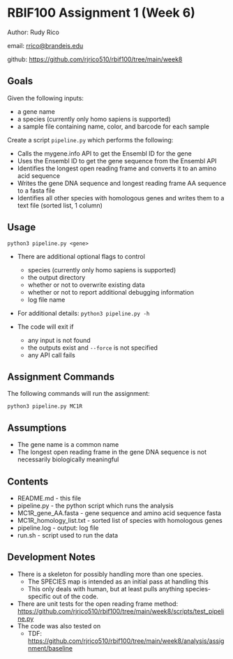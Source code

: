 # RBIF100 Assignment 1 (Week 6)

 Author: Rudy Rico

 email: rrico@brandeis.edu

 github: https://github.com/rjrico510/rbif100/tree/main/week8

## Goals

Given the following inputs:

- a gene name
- a species (currently only homo sapiens is supported)
- a sample file containing name, color, and barcode for each sample

Create a script `pipeline.py` which performs the following:

- Calls the mygene.info API to get the Ensembl ID for the gene
- Uses the Ensembl ID to get the gene sequence from the Ensembl API
- Identifies the longest open reading frame and converts it to an amino acid sequence
- Writes the gene DNA sequence and longest reading frame AA sequence to a fasta file
- Identifies all other species with homologous genes and writes them to a text file (sorted list, 1 column)

## Usage

`python3 pipeline.py <gene>`

- There are additional optional flags to control
  - species (currently only homo sapiens is supported)
  - the output directory
  - whether or not to overwrite existing data
  - whether or not to report additional debugging information
  - log file name
- For additional details: `python3 pipeline.py -h`

- The code will exit if
  - any input is not found
  - the outputs exist and `--force` is not specified
  - any API call fails


## Assignment Commands

The following commands will run the assignment:

`python3 pipeline.py MC1R`

## Assumptions

- The gene name is a common name
- The longest open reading frame in the gene DNA sequence is not necessarily biologically meaningful

## Contents

- README.md - this file
- pipeline.py - the python script which runs the analysis
- MC1R_gene_AA.fasta - gene sequence and amino acid sequence fasta
- MC1R_homology_list.txt - sorted list of species with homologous genes
- pipeline.log - output: log file
- run.sh - script used to run the data

## Development Notes

- There is a skeleton for possibly handling more than one species.
  - The SPECIES map is intended as an initial pass at handling this
  - This only deals with human, but at least pulls anything species-specific out of the code.
- There are unit tests for the open reading frame method:
https://github.com/rjrico510/rbif100/tree/main/week8/scripts/test_pipeline.py
- The code was also tested on
  - TDF: https://github.com/rjrico510/rbif100/tree/main/week8/analysis/assignment/baseline
